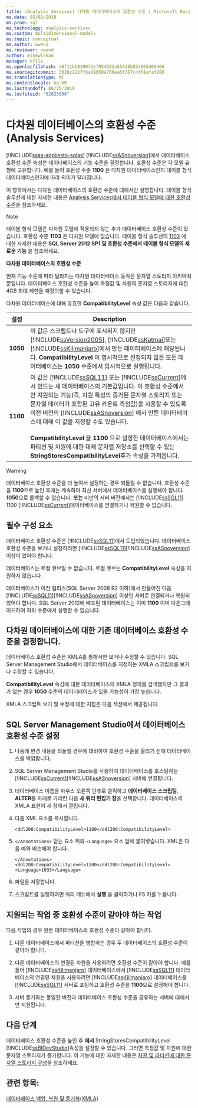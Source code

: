 ```yaml
---
title: (Analysis Services) 다차원 데이터베이스의 호환성 수준 | Microsoft Docs
ms.date: 05/02/2018
ms.prod: sql
ms.technology: analysis-services
ms.custom: multidimensional-models
ms.topic: conceptual
ms.author: owend
ms.reviewer: owend
author: minewiskan
manager: kfile
ms.openlocfilehash: d8f11bb819073ef054582a55620b553865469466
ms.sourcegitcommit: 3026c22b7fba19059a769ea5f367c4f51efaf286
ms.translationtype: MT
ms.contentlocale: ko-KR
ms.lasthandoff: 06/15/2019
ms.locfileid: "62825896"
---
```

# <a name="compatibility-level-of-a-multidimensional-database-analysis-services"></a>다차원 데이터베이스의 호환성 수준(Analysis Services)
[!INCLUDE[ssas-appliesto-sqlas](../../includes/ssas-appliesto-sqlas.md)]
  [!INCLUDE[ssASnoversion](../../includes/ssasnoversion-md.md)]에서 데이터베이스 호환성 수준 속성은 데이터베이스의 기능 수준을 결정합니다. 호환성 수준은 각 모델 유형에 고유합니다. 예를 들어 호환성 수준 **1100** 은 다차원 데이터베이스인지 테이블 형식 데이터베이스인지에 따라 의미가 달라집니다.  
  
 이 항목에서는 다차원 데이터베이스의 호환성 수준에 대해서만 설명합니다. 테이블 형식 솔루션에 대한 자세한 내용은 [Analysis Services에서 테이블 형식 모델에 대한 호환성 수준](../../analysis-services/tabular-models/compatibility-level-for-tabular-models-in-analysis-services.md)을 참조하세요.  
  
> [!NOTE]  
>  테이블 형식 모델은 다차원 모델에 적용되지 않는 추가 데이터베이스 호환성 수준이 있습니다. 호환성 수준 **1103** 은 다차원 모델에 없습니다. 테이블 형식 솔루션의 [1103](http://go.microsoft.com/fwlink/?LinkId=301727) 에 대한 자세한 내용은 **SQL Server 2012 SP1 및 호환성 수준에서 테이블 형식 모델의 새로운 기능** 을 참조하세요.  
  
 **다차원 데이터베이스의 호환성 수준**  
  
 현재 기능 수준에 따라 달라지는 다차원 데이터베이스 동작은 문자열 스토리지 아키텍처뿐입니다. 데이터베이스 호환성 수준을 높여 측정값 및 차원의 문자열 스토리지에 대한 4GB 최대 제한을 재정의할 수 있습니다.  
  
 다차원 데이터베이스에 대해 유효한 **CompatibilityLevel** 속성 값은 다음과 같습니다.  
  
|설정|Description|  
|-------------|-----------------|  
|**1050**|이 값은 스크립트나 도구에 표시되지 않지만 [!INCLUDE[ssVersion2005](../../includes/ssversion2005-md.md)], [!INCLUDE[ssKatmai](../../includes/sskatmai-md.md)]또는 [!INCLUDE[ssKilimanjaro](../../includes/sskilimanjaro-md.md)]에서 만든 데이터베이스에 해당됩니다. **CompatibilityLevel** 이 명시적으로 설정되지 않은 모든 데이터베이스는 **1050** 수준에서 암시적으로 실행됩니다.|  
|**1100**|이 값은 [!INCLUDE[ssSQL11](../../includes/sssql11-md.md)] 또는 [!INCLUDE[ssCurrent](../../includes/sscurrent-md.md)]에서 만드는 새 데이터베이스의 기본값입니다. 이 호환성 수준에서만 지원되는 기능(즉, 차원 특성의 증가된 문자열 스토리지 또는 문자열 데이터가 포함된 고유 카운트 측정값)을 사용할 수 있도록 이전 버전의 [!INCLUDE[ssASnoversion](../../includes/ssasnoversion-md.md)] 에서 만든 데이터베이스에 대해 이 값을 지정할 수도 있습니다.<br /><br /> **CompatibilityLevel** 을 **1100** 으로 설정한 데이터베이스에서는 파티션 및 차원에 대한 대체 문자열 저장소를 선택할 수 있는 **StringStoresCompatibilityLevel**추가 속성을 가져옵니다.|  
  
> [!WARNING]  
>  데이터베이스 호환성 수준을 더 높여서 설정하는 경우 되돌릴 수 없습니다. 호환성 수준을 **1100**으로 높인 후에는 계속하여 최신 서버에서 데이터베이스를 실행해야 합니다. **1050**으로 롤백할 수 없습니다. **또는** 미만의 서버 버전에서는 [!INCLUDE[ssSQL11](../../includes/sssql11-md.md)] 1100 [!INCLUDE[ssCurrent](../../includes/sscurrent-md.md)]데이터베이스를 연결하거나 복원할 수 없습니다.  
  
## <a name="prerequisites"></a>필수 구성 요소  
 데이터베이스 호환성 수준은 [!INCLUDE[ssSQL11](../../includes/sssql11-md.md)]에서 도입되었습니다. 데이터베이스 호환성 수준을 보거나 설정하려면 [!INCLUDE[ssSQL11](../../includes/sssql11-md.md)][!INCLUDE[ssASnoversion](../../includes/ssasnoversion-md.md)] 이상이 있어야 합니다.  
  
 데이터베이스는 로컬 큐브일 수 없습니다. 로컬 큐브는 **CompatibilityLevel** 속성을 지원하지 않습니다.  
  
 데이터베이스가 이전 릴리스(SQL Server 2008 R2 이하)에서 만들어진 다음 [!INCLUDE[ssSQL11](../../includes/sssql11-md.md)][!INCLUDE[ssASnoversion](../../includes/ssasnoversion-md.md)] 이상인 서버로 연결되거나 복원되었어야 합니다. SQL Server 2012에 배포된 데이터베이스는 이미 **1100** 이며 다운그레이드하여 하위 수준에서 실행할 수 없습니다.  
  
## <a name="determine-the-existing-database-compatibility-level-for-a-multidimensional-database"></a>다차원 데이터베이스에 대한 기존 데이터베이스 호환성 수준을 결정합니다.  
 데이터베이스 호환성 수준은 XMLA를 통해서만 보거나 수정할 수 있습니다. SQL Server Management Studio에서 데이터베이스를 지정하는 XMLA 스크립트를 보거나 수정할 수 있습니다.  
  
 **CompatibilityLevel** 속성에 대한 데이터베이스의 XMLA 정의를 검색했지만 그 결과가 없는 경우 **1050** 수준의 데이터베이스가 있을 가능성이 가장 높습니다.  
  
 XMLA 스크립트 보기 및 수정에 대한 지침은 다음 섹션에서 제공됩니다.  
  
## <a name="set-the-database-compatibility-level-in-sql-server-management-studio"></a>SQL Server Management Studio에서 데이터베이스 호환성 수준 설정  
  
1.  나중에 변경 내용을 되돌릴 경우에 대비하여 호환성 수준을 올리기 전에 데이터베이스를 백업합니다.  
  
2.  SQL Server Management Studio를 사용하여 데이터베이스를 호스팅하는 [!INCLUDE[ssCurrent](../../includes/sscurrent-md.md)][!INCLUDE[ssASnoversion](../../includes/ssasnoversion-md.md)] 서버에 연결합니다.  
  
3.  데이터베이스 이름을 마우스 오른쪽 단추로 클릭하고 **데이터베이스 스크립팅**, **ALTER**를 차례로 가리킨 다음 **새 쿼리 편집기 창**을 선택합니다. 데이터베이스의 XMLA 표현이 새 창에서 열립니다.  
  
4.  다음 XML 요소를 복사합니다.  
  
    ```  
    <ddl200:CompatibilityLevel>1100</ddl200:CompatibilityLevel>  
    ```  
  
5.  `</Annotations>` 닫는 요소 뒤와 `<Language>` 요소 앞에 붙여넣습니다. XML은 다음 예와 비슷해야 합니다.  
  
    ```  
    </Annotations>  
    <ddl200:CompatibilityLevel>1100</ddl200:CompatibilityLevel>  
    <Language>1033</Language>  
    ```  
  
6.  파일을 저장합니다.  
  
7.  스크립트를 실행하려면 쿼리 메뉴에서 **실행** 을 클릭하거나 F5 키를 누릅니다.  
  
## <a name="supported-operations-that-require-the-same-compatibility-level"></a>지원되는 작업 중 호환성 수준이 같아야 하는 작업  
 다음 작업의 경우 원본 데이터베이스의 호환성 수준이 같아야 합니다.  
  
1.  다른 데이터베이스에서 파티션을 병합하는 경우 두 데이터베이스의 호환성 수준이 같아야 합니다.  
  
2.  다른 데이터베이스의 연결된 차원을 사용하려면 호환성 수준이 같아야 합니다. 예를 들어 [!INCLUDE[ssKilimanjaro](../../includes/sskilimanjaro-md.md)] 데이터베이스에서 [!INCLUDE[ssSQL11](../../includes/sssql11-md.md)] 데이터베이스의 연결된 차원을 사용하려면 [!INCLUDE[ssKilimanjaro](../../includes/sskilimanjaro-md.md)] 데이터베이스를 [!INCLUDE[ssSQL11](../../includes/sssql11-md.md)] 서버로 포팅하고 호환성 수준을 **1100**으로 설정해야 합니다.  
  
3.  서버 동기화는 동일한 버전과 데이터베이스 호환성 수준을 공유하는 서버에 대해서만 지원됩니다.  
  
## <a name="next-steps"></a>다음 단계  
 데이터베이스 호환성 수준을 높인 후 **에서** StringStoresCompatibilityLevel [!INCLUDE[ssBIDevStudio](../../includes/ssbidevstudio-md.md)]속성을 설정할 수 있습니다. 그러면 측정값 및 차원에 대한 문자열 스토리지가 증가합니다. 이 기능에 대한 자세한 내용은 [차원 및 파티션에 대한 문자열 스토리지 구성](../../analysis-services/multidimensional-models/configure-string-storage-for-dimensions-and-partitions.md)을 참조하세요.  
  
## <a name="see-also"></a>관련 항목:  
 [데이터베이스 백업, 복원 및 동기화&#40;XMLA&#41;](../../analysis-services/multidimensional-models-scripting-language-assl-xmla/backing-up-restoring-and-synchronizing-databases-xmla.md)  
  
  
